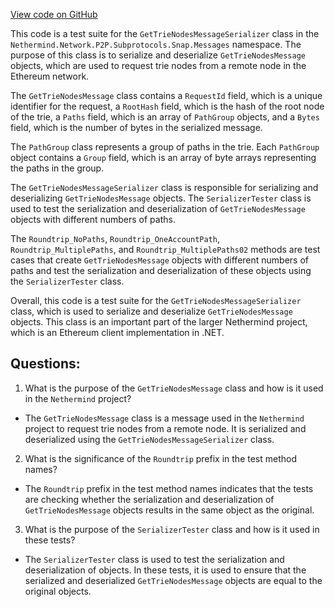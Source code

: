 [View code on GitHub](https://github.com/nethermindeth/nethermind/Nethermind.Network.Test/P2P/Subprotocols/Snap/Messages/GetTrieNodesMessageSerializerTests.cs)

This code is a test suite for the `GetTrieNodesMessageSerializer` class in the `Nethermind.Network.P2P.Subprotocols.Snap.Messages` namespace. The purpose of this class is to serialize and deserialize `GetTrieNodesMessage` objects, which are used to request trie nodes from a remote node in the Ethereum network.

The `GetTrieNodesMessage` class contains a `RequestId` field, which is a unique identifier for the request, a `RootHash` field, which is the hash of the root node of the trie, a `Paths` field, which is an array of `PathGroup` objects, and a `Bytes` field, which is the number of bytes in the serialized message.

The `PathGroup` class represents a group of paths in the trie. Each `PathGroup` object contains a `Group` field, which is an array of byte arrays representing the paths in the group.

The `GetTrieNodesMessageSerializer` class is responsible for serializing and deserializing `GetTrieNodesMessage` objects. The `SerializerTester` class is used to test the serialization and deserialization of `GetTrieNodesMessage` objects with different numbers of paths.

The `Roundtrip_NoPaths`, `Roundtrip_OneAccountPath`, `Roundtrip_MultiplePaths`, and `Roundtrip_MultiplePaths02` methods are test cases that create `GetTrieNodesMessage` objects with different numbers of paths and test the serialization and deserialization of these objects using the `SerializerTester` class.

Overall, this code is a test suite for the `GetTrieNodesMessageSerializer` class, which is used to serialize and deserialize `GetTrieNodesMessage` objects. This class is an important part of the larger Nethermind project, which is an Ethereum client implementation in .NET.
## Questions: 
 1. What is the purpose of the `GetTrieNodesMessage` class and how is it used in the `Nethermind` project?
- The `GetTrieNodesMessage` class is a message used in the `Nethermind` project to request trie nodes from a remote node. It is serialized and deserialized using the `GetTrieNodesMessageSerializer` class.

2. What is the significance of the `Roundtrip` prefix in the test method names?
- The `Roundtrip` prefix in the test method names indicates that the tests are checking whether the serialization and deserialization of `GetTrieNodesMessage` objects results in the same object as the original.

3. What is the purpose of the `SerializerTester` class and how is it used in these tests?
- The `SerializerTester` class is used to test the serialization and deserialization of objects. In these tests, it is used to ensure that the serialized and deserialized `GetTrieNodesMessage` objects are equal to the original objects.